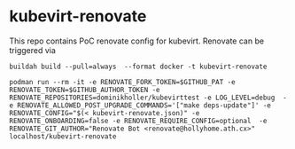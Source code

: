 # kubevirt-renovate
This repo contains PoC renovate config for kubevirt.
Renovate can be triggered via
```
buildah build --pull=always  --format docker -t kubevirt-renovate

podman run --rm -it -e RENOVATE_FORK_TOKEN=$GITHUB_PAT -e RENOVATE_TOKEN=$GITHUB_AUTHOR_TOKEN -e RENOVATE_REPOSITORIES=dominikholler/kubevirttest -e LOG_LEVEL=debug  -e RENOVATE_ALLOWED_POST_UPGRADE_COMMANDS='["make deps-update"]' -e RENOVATE_CONFIG="$(< kubevirt-renovate.json)" -e RENOVATE_ONBOARDING=false -e RENOVATE_REQUIRE_CONFIG=optional  -e RENOVATE_GIT_AUTHOR="Renovate Bot <renovate@hollyhome.ath.cx>" localhost/kubevirt-renovate
```

